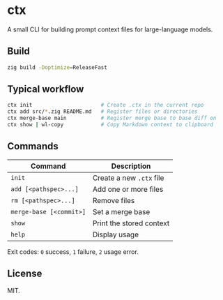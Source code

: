 # ctx

A small CLI for building prompt context files for large-language models.

## Build

```bash
zig build -Doptimize=ReleaseFast
```

## Typical workflow

```bash
ctx init                      # Create .ctx in the current repo
ctx add src/*.zig README.md   # Register files or directories
ctx merge-base main           # Register merge base to base diff on
ctx show | wl-copy            # Copy Markdown context to clipboard
```

## Commands

| Command                 | Description              |
| ----------------------- | ------------------------ |
| `init`                  | Create a new `.ctx` file |
| `add [<pathspec>...]`   | Add one or more files    |
| `rm [<pathspec>...]`    | Remove files             |
| `merge-base [<commit>]` | Set a merge base         |
| `show`                  | Print the stored context |
| `help`                  | Display usage            |

Exit codes: `0` success, `1` failure, `2` usage error.

## License

MIT.
